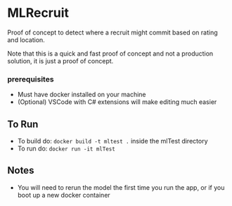 # MLRecruit
Proof of concept to detect where a recruit might commit  based on rating and location. 

Note that this is a quick and fast proof of concept and not a production solution, it is just a proof of concept.

### prerequisites
- Must have docker installed on your machine
- (Optional) VSCode with C# extensions will make editing much easier

## To Run
- To build do: `docker build -t mltest .` inside the mlTest directory
- To run do: `docker run -it mlTest`

## Notes
- You will need to rerun the model the first time you run the app, or if you boot up a new docker container
